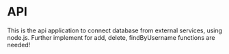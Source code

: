 # API

This is the api application to connect database from external services, using node.js.
Further implement for add, delete, findByUsername functions are needed!

